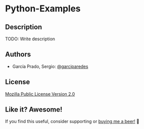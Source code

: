 # Python-Examples

## Description
TODO: Write description

## Authors
  - García Prado, Sergio: [@garciparedes](http://garciparedes.me)

## License
[Mozilla Public License Version 2.0](LICENSE)

## Like it? Awesome!
If you find this useful, consider supporting or [buying me a beer!](https://www.paypal.me/garciparedes/2) 🙂
